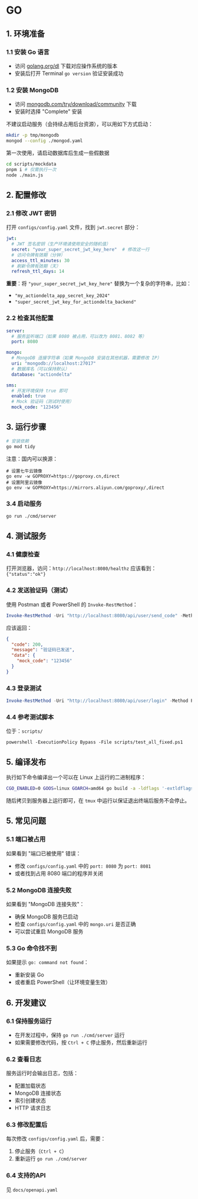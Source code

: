 # GO
## 1. 环境准备

### 1.1 安装 Go 语言

- 访问 [golang.org/dl](https://golang.org/dl) 下载对应操作系统的版本
- 安装后打开 Terminal `go version` 验证安装成功

### 1.2 安装 MongoDB

- 访问 [mongodb.com/try/download/community](https://www.mongodb.com/try/download/community) 下载
- 安装时选择 "Complete" 安装

不建议启动服务（会持续占用后台资源），可以用如下方式启动：

```bash
mkdir -p tmp/mongodb
mongod --config ./mongod.yaml
```

第一次使用，请启动数据库后生成一些假数据

```bash
cd scripts/mockdata
pnpm i # 仅需执行一次
node ./main.js
```

## 2. 配置修改

### 2.1 修改 JWT 密钥

打开 `configs/config.yaml` 文件，找到 `jwt.secret` 部分：

```yaml
jwt:
  # JWT 签名密钥（生产环境请使用安全的随机值）
  secret: "your_super_secret_jwt_key_here"  # 修改这一行
  # 访问令牌有效期（分钟）
  access_ttl_minutes: 30
  # 刷新令牌有效期（天）
  refresh_ttl_days: 14
```

**重要**：将 `"your_super_secret_jwt_key_here"` 替换为一个复杂的字符串，比如：

- `"my_actiondelta_app_secret_key_2024"`
- `"super_secret_jwt_key_for_actiondelta_backend"`

### 2.2 检查其他配置

```yaml
server:
  # 服务监听端口（如果 8080 被占用，可以改为 8081、8082 等）
  port: 8080

mongo:
  # MongoDB 连接字符串（如果 MongoDB 安装在其他机器，需要修改 IP）
  uri: "mongodb://localhost:27017"
  # 数据库名（可以保持默认）
  database: "actiondelta"

sms:
  # 开发环境保持 true 即可
  enabled: true
  # Mock 验证码（测试时使用）
  mock_code: "123456"
```

## 3. 运行步骤

```bash
# 安装依赖
go mod tidy
```

注意：国内可以换源：

```pwsh
# 设置七牛云镜像
go env -w GOPROXY=https://goproxy.cn,direct
# 设置阿里云镜像
go env -w GOPROXY=https://mirrors.aliyun.com/goproxy/,direct
```

### 3.4 启动服务

```bash
go run ./cmd/server
```

## 4. 测试服务

### 4.1 健康检查

打开浏览器，访问：`http://localhost:8080/healthz`
应该看到：`{"status":"ok"}`

### 4.2 发送验证码（测试）

使用 Postman 或者 PowerShell 的 `Invoke-RestMethod`：

```powershell
Invoke-RestMethod -Uri "http://localhost:8080/api/user/send_code" -Method POST -ContentType "application/json" -Body '{"phone":"13800138000"}'
```

应该返回：

```json
{
  "code": 200,
  "message": "验证码已发送",
  "data": {
    "mock_code": "123456"
  }
}
```

### 4.3 登录测试

```powershell
Invoke-RestMethod -Uri "http://localhost:8080/api/user/login" -Method POST -ContentType "application/json" -Body '{"phone":"13800138000","code":"123456"}'
```

### 4.4 参考测试脚本

位于：`scripts/`

```
powershell -ExecutionPolicy Bypass -File scripts/test_all_fixed.ps1
```

## 5. 编译发布

执行如下命令编译出一个可以在 Linux 上运行的二进制程序：

```bash
CGO_ENABLED=0 GOOS=linux GOARCH=amd64 go build -a -ldflags '-extldflags "-static"' cmd/server/main.go
```

随后拷贝到服务器上运行即可，在 `tmux` 中运行以保证退出终端后服务不会停止。

## 5. 常见问题

### 5.1 端口被占用

如果看到 "端口已被使用" 错误：

- 修改 `configs/config.yaml` 中的 `port: 8080` 为 `port: 8081`
- 或者找到占用 8080 端口的程序并关闭

### 5.2 MongoDB 连接失败

如果看到 "MongoDB 连接失败"：

- 确保 MongoDB 服务已启动
- 检查 `configs/config.yaml` 中的 `mongo.uri` 是否正确
- 可以尝试重启 MongoDB 服务

### 5.3 Go 命令找不到

如果提示 `go: command not found`：

- 重新安装 Go
- 或者重启 PowerShell（让环境变量生效）

## 6. 开发建议

### 6.1 保持服务运行

- 在开发过程中，保持 `go run ./cmd/server` 运行
- 如果需要修改代码，按 `Ctrl + C` 停止服务，然后重新运行

### 6.2 查看日志

服务运行时会输出日志，包括：

- 配置加载状态
- MongoDB 连接状态
- 索引创建状态
- HTTP 请求日志

### 6.3 修改配置后

每次修改 `configs/config.yaml` 后，需要：

1. 停止服务（`Ctrl + C`）
2. 重新运行 `go run ./cmd/server`

### 6.4 支持的API

见 `docs/openapi.yaml`
